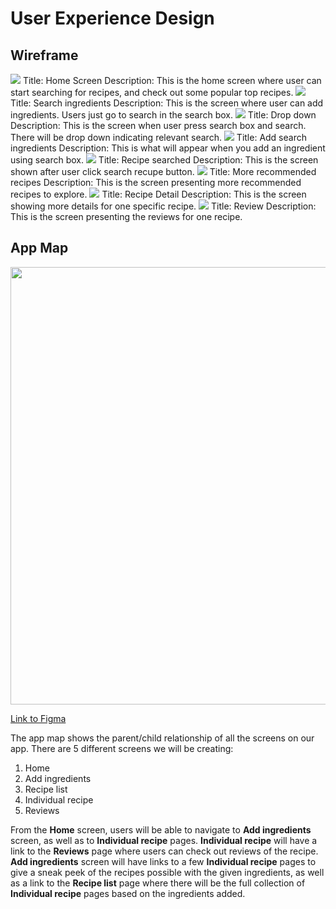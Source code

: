 # User Experience Design

## Wireframe
<img src="ux-design/wireframe/home.png">
Title: Home Screen  
Description: This is the home screen where user can start searching for recipes, and check out some popular top recipes.

<img src="ux-design/wireframe/search_ingredients.png">
Title: Search ingredients  
Description: This is the screen where user can add ingredients. Users just go to search in the search box.

<img src="ux-design/wireframe/drop_down.png">
Title: Drop down  
Description: This is the screen when user press search box and search. There will be drop down indicating relevant search.

<img src="ux-design/wireframe/Add_searched_ingredients.png">
Title: Add search ingredients   
Description: This is what will appear when you add an ingredient using search box.

<img src="ux-design/wireframe/Recipe_searched.png">
Title: Recipe searched  
Description: This is the screen shown after user click search recupe button.

<img src="ux-design/wireframe/More_recommended_Recipes.png">
Title: More recommended recipes  
Description: This is the screen presenting more recommended recipes to explore.

<img src="ux-design/wireframe/recipe_detail.png">
Title: Recipe Detail  
Description: This is the screen showing more details for one specific recipe.

<img src="ux-design/wireframe/review.png">
Title: Review  
Description: This is the screen presenting the reviews for one recipe.


## App Map
<img src="ux-design/app_map.png" width="700"/>

<a href="https://www.figma.com/file/1vdUMV2cn0o1P7lHbhstqE/Recipe-Grandma?node-id=0%3A1" target="_blank">Link to Figma</a>

The app map shows the parent/child relationship of all the screens on our app. There are 5 different screens we will be creating: 
1. Home
2. Add ingredients
3. Recipe list
4. Individual recipe 
5. Reviews

From the **Home** screen, users will be able to navigate to **Add ingredients** screen, as well as to **Individual recipe** pages. **Individual recipe** will have a link to the **Reviews** page where users can check out reviews of the recipe. **Add ingredients** screen will have links to a few **Individual recipe** pages to give a sneak peek of the  recipes possible with the given ingredients, as well as a link to the **Recipe list** page where there will be the full collection of **Individual recipe** pages based on the ingredients added. 




